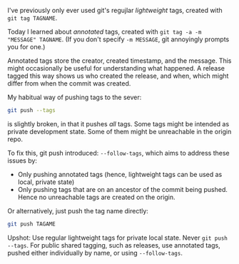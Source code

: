 <!--
.. title: TIL: Git Annotated Tags
.. slug: til-git-annotated-tags
.. date: 2020-10-17 00:40:24 UTC-05:00
.. tags: til,git,version-control,tags
.. category: 
.. link: 
.. description: 
.. type: text
-->

I've previously only ever used git's regujlar _lightweight_ tags, created with
`git tag TAGNAME`.

Today I learned about _annotated_ tags, created with `git tag -a -m "MESSAGE"
TAGNAME`. (If you don't specify `-m MESSAGE`, git annoyingly prompts you for
one.)

Annotated tags store the creator, created timestamp, and the message. This
might occasionally be useful for understanding what happened. A release tagged
this way shows us who created the release, and when, which might differ from
when the commit was created.

My habitual way of pushing tags to the sever:

```bash
git push --tags
```

is slightly broken, in that it pushes *all* tags. Some tags might be intended
as private development state. Some of them might be unreachable in the origin
repo.

To fix this, git push introduced: `--follow-tags`, which aims to address these
issues by:

* Only pushing annotated tags (hence, lightweight tags can be used as local,
  private state)
* Only pushing tags that are on an ancestor of the commit being pushed. Hence
  no unreachable tags are created on the origin.

Or alternatively, just push the tag name directly:

```bash
git push TAGAME
```

Upshot: Use regular lightweight tags for private local state. Never `git push
--tags`. For public shared tagging, such as releases, use annotated tags,
pushed either individually by name, or using `--follow-tags`.

